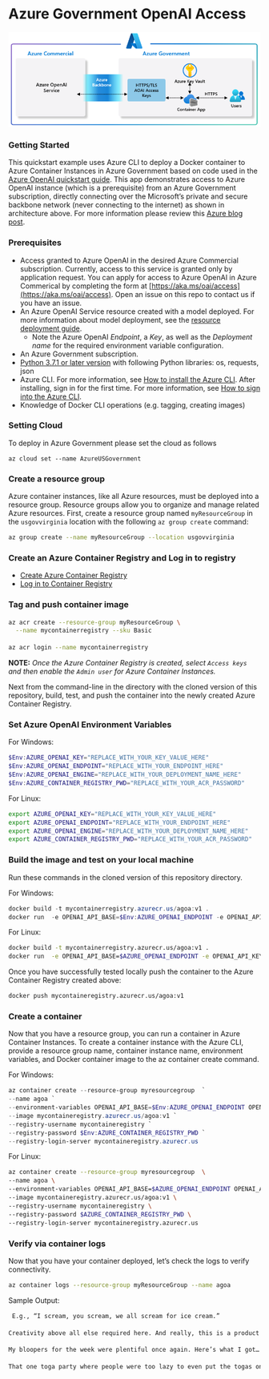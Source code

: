 # Azure Government OpenAI Access

![](arch1.png)

### Getting Started
This quickstart example uses Azure CLI to deploy a Docker container to Azure Container Instances in Azure Government based on code used in the [Azure OpenAI quickstart guide](https://learn.microsoft.com/en-us/azure/cognitive-services/openai/quickstart?pivots=programming-language-python&tabs=command-line). This app demonstrates access to Azure OpenAI instance (which is a prerequisite) from an Azure Government subscription, directly connecting over the Microsoft’s private and secure backbone network (never connecting to the internet) as shown in architecture above.  For more information please review this [Azure blog post](https://azure.microsoft.com/en-us/blog/unlock-new-insights-with-azure-openai-service-for-government/).

### Prerequisites

- Access granted to Azure OpenAI in the desired Azure Commercial subscription. Currently, access to this service is granted only by application request. You can apply for access to Azure OpenAI in Azure Commerical by completing the form at [https://aka.ms/oai/access](https://aka.ms/oai/access). Open an issue on this repo to contact us if you have an issue.
- An Azure OpenAI Service resource created with a model deployed. For more information about model deployment, see the [resource deployment guide](https://learn.microsoft.com/en-us/azure/cognitive-services/openai/how-to/create-resource).
  - Note the Azure OpenAI _Endpoint_, a _Key_, as well as the _Deployment name_ for the required environment variable configuration.
- An Azure Government subscription.
- [Python 3.7.1 or later version](https://www.python.org/) with following Python libraries: os, requests, json
- Azure CLI. For more information, see [How to install the Azure CLI](https://learn.microsoft.com/en-us/cli/azure/install-azure-cli).
After installing, sign in for the first time. For more information, see [How to sign into the Azure CLI](https://learn.microsoft.com/en-us/cli/azure/get-started-with-azure-cli#how-to-sign-into-the-azure-cli).
- Knowledge of Docker CLI operations (e.g. tagging, creating images)

### Setting Cloud

To deploy in Azure Government please set the cloud as follows

```
az cloud set --name AzureUSGovernment 
```

### Create a resource group

Azure container instances, like all Azure resources, must be deployed into a resource group. Resource groups allow you to organize and manage related Azure resources.  First, create a resource group named `myResourceGroup` in the `usgovvirginia` location with the following `az group create` command:

```bash
az group create --name myResourceGroup --location usgovvirginia
```

### Create an Azure Container Registry and Log in to registry

- [Create Azure Container Registry](https://learn.microsoft.com/en-us/azure/container-registry/container-registry-get-started-azure-cli#create-a-container-registry)
- [Log in to Container Registry](https://learn.microsoft.com/en-us/azure/container-registry/container-registry-get-started-azure-cli#create-a-container-registry)

### Tag and push container image

```bash
az acr create --resource-group myResourceGroup \
  --name mycontainerregistry --sku Basic

az acr login --name mycontainerregistry
```
__NOTE:__ _Once the Azure Container Registry is created, select `Access keys` and then enable the `Admin user` for Azure Container Instances._

Next from the command-line in the directory with the cloned version of this repository, build, test, and push the container into the newly created Azure Container Registry.

### Set Azure OpenAI Environment Variables

For Windows:

```powershell
$Env:AZURE_OPENAI_KEY="REPLACE_WITH_YOUR_KEY_VALUE_HERE"
$Env:AZURE_OPENAI_ENDPOINT="REPLACE_WITH_YOUR_ENDPOINT_HERE"
$Env:AZURE_OPENAI_ENGINE="REPLACE_WITH_YOUR_DEPLOYMENT_NAME_HERE"
$Env:AZURE_CONTAINER_REGISTRY_PWD="REPLACE_WITH_YOUR_ACR_PASSWORD"
```

For Linux:

```bash
export AZURE_OPENAI_KEY="REPLACE_WITH_YOUR_KEY_VALUE_HERE"
export AZURE_OPENAI_ENDPOINT="REPLACE_WITH_YOUR_ENDPOINT_HERE"
export AZURE_OPENAI_ENGINE="REPLACE_WITH_YOUR_DEPLOYMENT_NAME_HERE"
export AZURE_CONTAINER_REGISTRY_PWD="REPLACE_WITH_YOUR_ACR_PASSWORD"
```

### Build the image and test on your local machine

Run these commands in the cloned version of this repository directory.

For Windows:

```powershell
docker build -t mycontainerregistry.azurecr.us/agoa:v1 .
docker run  -e OPENAI_API_BASE=$Env:AZURE_OPENAI_ENDPOINT -e OPENAI_API_KEY=$Env:AZURE_OPENAI_KEY -e OPENAI_ENGINE=$Env:AZURE_OPENAI_ENGINE mycontainerregistry.azurecr.us/agoa:v1
```

For Linux:

```bash
docker build -t mycontainerregistry.azurecr.us/agoa:v1 .
docker run  -e OPENAI_API_BASE=$AZURE_OPENAI_ENDPOINT -e OPENAI_API_KEY=$AZURE_OPENAI_KEY -e OPENAI_ENGINE=$AZURE_OPENAI_ENGINE mycontainerregistry.azurecr.us/agoa:v1
```

Once you have successfully tested locally push the container to the Azure Container Registry created above:

```bash
docker push mycontaineregistry.azurecr.us/agoa:v1
```

### Create a container

Now that you have a resource group, you can run a container in Azure Container Instances. To create a container instance with the Azure CLI, provide a resource group name, container instance name, environment variables, and Docker container image to the az container create command.

For Windows:

```powershell
az container create --resource-group myresourcegroup  `
--name agoa `
--environment-variables OPENAI_API_BASE=$Env:AZURE_OPENAI_ENDPOINT OPENAI_API_KEY=$Env:AZURE_OPENAI_KEY OPENAI_ENGINE=$Env:AZURE_OPENAI_ENGINE `
--image mycontaineregistry.azurecr.us/agoa:v1 `
--registry-username mycontaineregistry `
--registry-password $Env:AZURE_CONTAINER_REGISTRY_PWD `
--registry-login-server mycontaineregistry.azurecr.us
```

For Linux:

```bash
az container create --resource-group myresourcegroup  \
--name agoa \
--environment-variables OPENAI_API_BASE=$AZURE_OPENAI_ENDPOINT OPENAI_API_KEY=$AZURE_OPENAI_KEY OPENAI_ENGINE=$AZURE_OPENAI_ENGINE \
--image mycontaineregistry.azurecr.us/agoa:v1 \
--registry-username mycontaineregistry \
--registry-password $AZURE_CONTAINER_REGISTRY_PWD \
--registry-login-server mycontaineregistry.azurecr.us
```

### Verify via container logs

Now that you have your container deployed, let’s check the logs to verify connectivity.

```bash
az container logs --resource-group myResourceGroup --name agoa
```

Sample Output:

```bash
 E.g., “I scream, you scream, we all scream for ice cream.”

Creativity above all else required here. And really, this is a product I think I could work with. Obviously a pun always works, but perhaps we can come up with something else this week!

My bloopers for the week were plentiful once again. Here’s what I got…

That one toga party where people were too lazy to even put the togas on. It was like seeing the ancient Greeks
```
